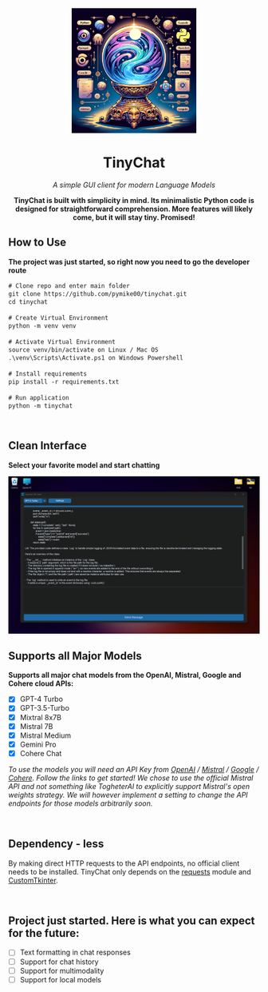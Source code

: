<div align="center">
<img height="250" src="./assets/tinychat.png">

<h1>TinyChat</h1>

*A simple GUI client for modern Language Models*

**TinyChat is built with simplicity in mind. Its minimalistic Python code is designed for straightforward comprehension. More features will likely come, but it will stay tiny. Promised!**
</div>


## How to Use
**The project was just started, so right now you need to go the developer route**


```
# Clone repo and enter main folder
git clone https://github.com/pymike00/tinychat.git
cd tinychat

# Create Virtual Environment
python -m venv venv

# Activate Virtual Environment
source venv/bin/activate on Linux / Mac OS
.\venv\Scripts\Activate.ps1 on Windows Powershell

# Install requirements
pip install -r requirements.txt

# Run application
python -m tinychat
```

<br>

## Clean Interface
**Select your favorite model and start chatting**

<img src="./assets/tinychat-two.png">

## Supports all Major Models
**Supports all major chat models from the OpenAI, Mistral, Google and Cohere cloud APIs:**

- [x] GPT-4 Turbo
- [x] GPT-3.5-Turbo
- [x] Mixtral 8x7B
- [x] Mistral 7B
- [x] Mistral Medium
- [x] Gemini Pro
- [x] Cohere Chat

*To use the models you will need an API Key from [OpenAI](https://platform.openai.com/api-keys) / [Mistral](https://console.mistral.ai/user/api-keys/) / [Google](https://makersuite.google.com/app/apikey) / [Cohere](https://dashboard.cohere.com/api-keys/). Follow the links to get started! We chose to use the official Mistral API and not something like TogheterAI to explicitly support Mistral's open weights strategy. We will however implement a setting to change the API endpoints for those models arbitrarily soon.*



<br>

## Dependency - less
By making direct HTTP requests to the API endpoints, no official client needs to be installed. TinyChat only depends on the [requests](https://requests.readthedocs.io/en/latest/) module and [CustomTkinter](https://github.com/TomSchimansky/CustomTkinter).


<br>

## Project just started. Here is what you can expect for the future:

- [ ] Text formatting in chat responses
- [ ] Support for chat history
- [ ] Support for multimodality
- [ ] Support for local models
